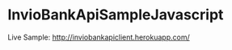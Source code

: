 InvioBankApiSampleJavascript
============================

Live Sample: http://inviobankapiclient.herokuapp.com/
